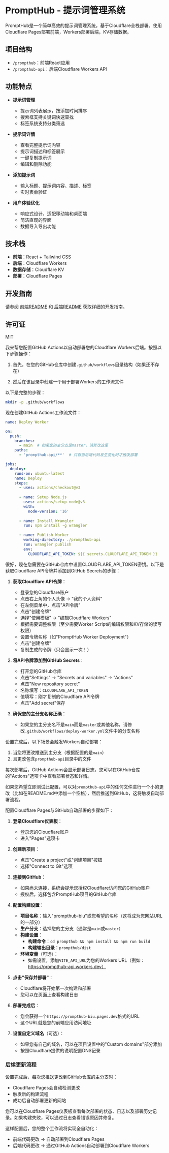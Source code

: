 # PromptHub - 提示词管理系统

PromptHub是一个简单高效的提示词管理系统，基于Cloudflare全栈部署。使用Cloudflare Pages部署前端，Workers部署后端，KV存储数据。

## 项目结构

- `/prompthub`：前端React应用
- `/prompthub-api`：后端Cloudflare Workers API

## 功能特点

- **提示词管理**
  - 提示词列表展示，按添加时间排序
  - 搜索框支持关键词快速查找
  - 标签系统支持分类筛选

- **提示词详情**
  - 查看完整提示词内容
  - 提示词描述和标签展示
  - 一键复制提示词
  - 编辑和删除功能

- **添加提示词**
  - 输入标题、提示词内容、描述、标签
  - 实时表单验证

- **用户体验优化**
  - 响应式设计，适配移动端和桌面端
  - 简洁直观的界面
  - 数据导入导出功能

## 技术栈

- **前端**：React + Tailwind CSS
- **后端**：Cloudflare Workers
- **数据存储**：Cloudflare KV
- **部署**：Cloudflare Pages

## 开发指南

请参阅 [前端README](./prompthub/README.md) 和 [后端README](./prompthub-api/README.md) 获取详细的开发指南。

## 许可证

MIT


我来帮您配置GitHub Actions以自动部署您的Cloudflare Workers后端。按照以下步骤操作：

1. 首先，在您的GitHub仓库中创建`.github/workflows`目录结构（如果还不存在）

2. 然后在该目录中创建一个用于部署Workers的工作流文件

以下是完整的步骤：

```bash
mkdir -p .github/workflows
```
现在创建GitHub Actions工作流文件：

```yaml:.github/workflows/deploy-worker.yml
name: Deploy Worker

on:
  push:
    branches:
      - main  # 如果您的主分支是master，请修改这里
    paths:
      - 'prompthub-api/**'  # 只有当后端代码发生变化时才触发部署

jobs:
  deploy:
    runs-on: ubuntu-latest
    name: Deploy
    steps:
      - uses: actions/checkout@v3
      
      - name: Setup Node.js
        uses: actions/setup-node@v3
        with:
          node-version: '16'
      
      - name: Install Wrangler
        run: npm install -g wrangler
      
      - name: Publish Worker
        working-directory: ./prompthub-api
        run: wrangler publish
        env:
          CLOUDFLARE_API_TOKEN: ${{ secrets.CLOUDFLARE_API_TOKEN }}
```
很好，现在您需要在GitHub仓库中设置CLOUDFLARE_API_TOKEN密钥。以下是获取Cloudflare API令牌并添加到GitHub Secrets的步骤：

1. **获取Cloudflare API令牌**：
   - 登录您的Cloudflare账户
   - 点击右上角的个人头像 → "我的个人资料"
   - 在左侧菜单中，点击"API令牌"
   - 点击"创建令牌"
   - 选择"使用模板" → "编辑Cloudflare Workers"
   - 根据需要调整权限（至少需要Worker Script的编辑权限和KV存储的读写权限）
   - 设置令牌名称（如"PromptHub Worker Deployment"）
   - 点击"创建令牌"
   - 复制生成的令牌（只会显示一次！）

2. **将API令牌添加到GitHub Secrets**：
   - 打开您的GitHub仓库
   - 点击"Settings" → "Secrets and variables" → "Actions"
   - 点击"New repository secret"
   - 名称填写：`CLOUDFLARE_API_TOKEN`
   - 值填写：刚才复制的Cloudflare API令牌
   - 点击"Add secret"保存

3. **确保您的主分支名称正确**：
   - 如果您的主分支名不是`main`而是`master`或其他名称，请修改`.github/workflows/deploy-worker.yml`文件中的分支名称

设置完成后，以下场景会触发Workers自动部署：

1. 当您将更改推送到主分支（根据配置的是`main`）
2. 且更改包含`prompthub-api`目录中的文件

每次部署后，GitHub Actions会显示部署日志，您可以在GitHub仓库的"Actions"选项卡中查看部署状态和详情。

如果您希望立即测试此配置，可以对`prompthub-api`中的任何文件进行一个小的更改（比如在README.md中添加一个空格），然后推送到GitHub，这将触发自动部署流程。

配置Cloudflare Pages与GitHub自动部署的步骤如下：

1. **登录Cloudflare仪表板**：
   - 登录您的Cloudflare账户
   - 进入"Pages"选项卡

2. **创建新项目**：
   - 点击"Create a project"或"创建项目"按钮
   - 选择"Connect to Git"选项

3. **连接到GitHub**：
   - 如果尚未连接，系统会提示您授权Cloudflare访问您的GitHub账户
   - 授权后，选择包含PromptHub项目的GitHub仓库

4. **配置构建设置**：
   - **项目名称**：输入"prompthub-biu"或您希望的名称（这将成为您网站URL的一部分）
   - **生产分支**：选择您的主分支（通常是`main`或`master`）
   - **构建设置**：
     - **构建命令**：`cd prompthub && npm install && npm run build`
     - **构建输出目录**：`prompthub/dist`
   - **环境变量**（可选）：
     - 如需设置，添加`VITE_API_URL`为您的Workers URL（例如：https://prompthub-api.workers.dev）

5. **点击"保存并部署"**：
   - Cloudflare将开始第一次构建和部署
   - 您可以在页面上查看构建日志

6. **部署完成后**：
   - 您会获得一个`https://prompthub-biu.pages.dev`格式的URL
   - 这个URL就是您的前端应用访问地址

7. **设置自定义域名**（可选）：
   - 如果您有自己的域名，可以在项目设置中的"Custom domains"部分添加
   - 按照Cloudflare提供的说明配置DNS记录

### 后续更新流程

设置完成后，每次您推送更改到GitHub仓库的主分支时：
- Cloudflare Pages会自动检测更改
- 触发新的构建流程
- 成功后自动部署更新的网站

您可以在Cloudflare Pages仪表板查看每次部署的状态、日志以及部署历史记录。如果构建失败，可以通过日志查看错误原因并修复。

这样配置后，您的整个工作流将实现全自动化：
- 前端代码更改 → 自动部署到Cloudflare Pages
- 后端代码更改 → 通过GitHub Actions自动部署到Cloudflare Workers

